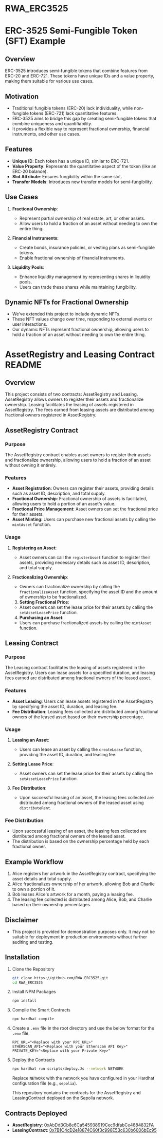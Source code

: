 # RWA_ERC3525

# ERC-3525 Semi-Fungible Token (SFT) Example

## Overview

ERC-3525 introduces semi-fungible tokens that combine features from ERC-20 and ERC-721. These tokens have unique IDs and a value property, making them suitable for various use cases.

## Motivation

- Traditional fungible tokens (ERC-20) lack individuality, while non-fungible tokens (ERC-721) lack quantitative features.
- ERC-3525 aims to bridge this gap by creating semi-fungible tokens that combine uniqueness and quantifiability.
- It provides a flexible way to represent fractional ownership, financial instruments, and other use cases.

## Features

- **Unique ID**: Each token has a unique ID, similar to ERC-721.
- **Value Property**: Represents the quantitative aspect of the token (like an ERC-20 balance).
- **Slot Attribute**: Ensures fungibility within the same slot.
- **Transfer Models**: Introduces new transfer models for semi-fungibility.

## Use Cases

1. **Fractional Ownership**:

   - Represent partial ownership of real estate, art, or other assets.
   - Allow users to hold a fraction of an asset without needing to own the entire thing.

2. **Financial Instruments**:

   - Create bonds, insurance policies, or vesting plans as semi-fungible tokens.
   - Enable fractional ownership of financial instruments.

3. **Liquidity Pools**:
   - Enhance liquidity management by representing shares in liquidity pools.
   - Users can trade these shares while maintaining fungibility.

## Dynamic NFTs for Fractional Ownership

- We've extended this project to include dynamic NFTs.
- These NFT values change over time, responding to external events or user interactions.
- Our dynamic NFTs represent fractional ownership, allowing users to hold a fraction of an asset without needing to own the entire thing.

# AssetRegistry and Leasing Contract README

## Overview

This project consists of two contracts: AssetRegistry and Leasing. AssetRegistry allows owners to register their assets and fractionalize ownership. Leasing facilitates the leasing of assets registered in AssetRegistry. The fees earned from leasing assets are distributed among fractional owners registered in AssetRegistry.

## AssetRegistry Contract

### Purpose

The AssetRegistry contract enables asset owners to register their assets and fractionalize ownership, allowing users to hold a fraction of an asset without owning it entirely.

### Features

- **Asset Registration**: Owners can register their assets, providing details such as asset ID, description, and total supply.
- **Fractional Ownership**: Fractional ownership of assets is facilitated, allowing users to hold a portion of an asset's value.
- **Fractional Price Management**: Asset owners can set the fractional price for their assets.
- **Asset Minting**: Users can purchase new fractional assets by calling the `mintAsset` function.

### Usage

1. **Registering an Asset**:

   - Asset owners can call the `registerAsset` function to register their assets, providing necessary details such as asset ID, description, and total supply.

2. **Fractionalizing Ownership**:

   - Owners can fractionalize ownership by calling the `fractionalizeAsset` function, specifying the asset ID and the amount of ownership to be fractionalized.

   3. **Setting Fractional Price**:

   - Asset owners can set the lease price for their assets by calling the `setAssetLeasePrice` function.

   4. **Purchasing an Asset**:

   - Users can purchase fractionalized assets by calling the `mintAsset` function.

## Leasing Contract

### Purpose

The Leasing contract facilitates the leasing of assets registered in the AssetRegistry. Users can lease assets for a specified duration, and leasing fees earned are distributed among fractional owners of the leased asset.

### Features

- **Asset Leasing**: Users can lease assets registered in the AssetRegistry by specifying the asset ID, duration, and leasing fee.
- **Fee Distribution**: Leasing fees collected are distributed among fractional owners of the leased asset based on their ownership percentage.

### Usage

1. **Leasing an Asset**:

   - Users can lease an asset by calling the `createLease` function, providing the asset ID, duration, and leasing fee.

2. **Setting Lease Price**:

   - Asset owners can set the lease price for their assets by calling the `setAssetLeasePrice` function.

3. **Fee Distribution**:
   - Upon successful leasing of an asset, the leasing fees collected are distributed among fractional owners of the leased asset using `distributeRent`.

### Fee Distribution

- Upon successful leasing of an asset, the leasing fees collected are distributed among fractional owners of the leased asset.
- The distribution is based on the ownership percentage held by each fractional owner.

## Example Workflow

1. Alice registers her artwork in the AssetRegistry contract, specifying the asset details and total supply.
2. Alice fractionalizes ownership of her artwork, allowing Bob and Charlie to own a portion of it.
3. Bob leases Alice's artwork for a month, paying a leasing fee.
4. The leasing fee collected is distributed among Alice, Bob, and Charlie based on their ownership percentages.

## Disclaimer

- This project is provided for demonstration purposes only. It may not be suitable for deployment in production environments without further auditing and testing.

## Installation

1. Clone the Repository

   ```bash
   git clone https://github.com/RWA_ERC3525.git
   cd RWA_ERC3525
   ```

1. Install NPM Packages

   ```bash
   npm install
   ```

1. Compile the Smart Contracts

   ```bash
   npx hardhat compile
   ```

1. Create a `.env` file in the root directory and use the below format for the `.env` file.

   ```env
   RPC_URL="<Replace with your RPC_URL>"
   ETHERSCAN_API="<Replace with your Etherscan API Key>"
   PRIVATE_KEY="<Replace with your Private Key>"
   ```

1. Deploy the Contracts

   ```bash
   npx hardhat run scripts/deploy.Js --network NETWORK
   ```

   Replace `NETWORK` with the network you have configured in your Hardhat configuration file (e.g., `sepolia`).

   This repository contains the contracts for the AssetRegistry and LeasingContract deployed on the Sepolia network.

## Contracts Deployed

- **AssetRegistry**: [0xAbDd3Cb8e6Ca545938919Cec9dfabCe4884832FA](https://sepolia.etherscan.io/address/0xAbDd3Cb8e6Ca545938919Cec9dfabCe4884832FA#code)
- **LeasingContract**: [0x7B1C4cD2e18874C60f3c996E53c630b6006bEc95](https://sepolia.etherscan.io/address/0x7B1C4cD2e18874C60f3c996E53c630b6006bEc95#code)
